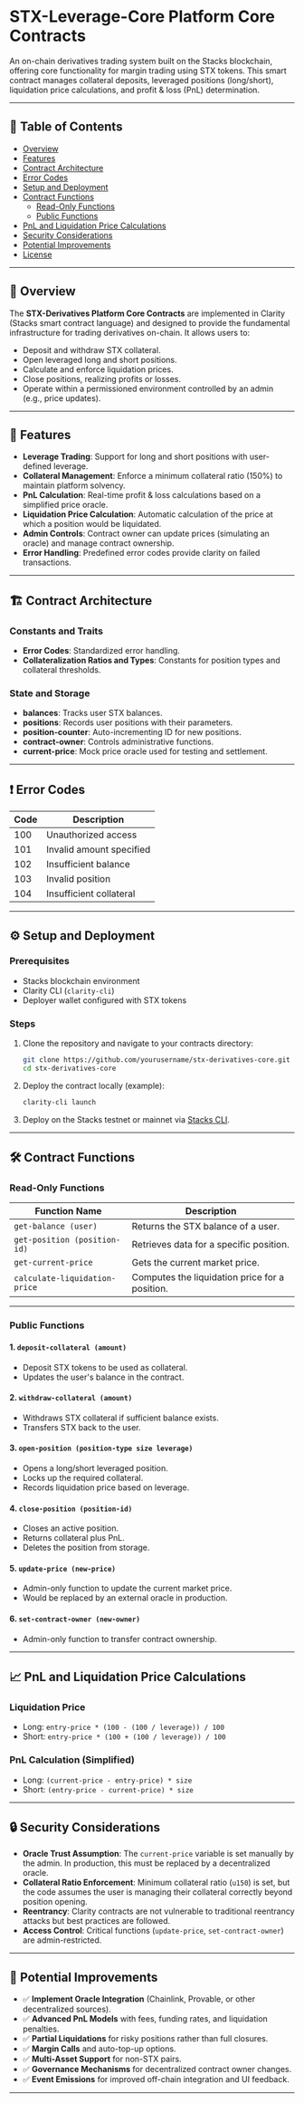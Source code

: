 

# STX-Leverage-Core Platform Core Contracts

An on-chain derivatives trading system built on the Stacks blockchain, offering core functionality for margin trading using STX tokens. This smart contract manages collateral deposits, leveraged positions (long/short), liquidation price calculations, and profit & loss (PnL) determination.

---

## 📄 Table of Contents

- [Overview](#overview)
- [Features](#features)
- [Contract Architecture](#contract-architecture)
- [Error Codes](#error-codes)
- [Setup and Deployment](#setup-and-deployment)
- [Contract Functions](#contract-functions)
  - [Read-Only Functions](#read-only-functions)
  - [Public Functions](#public-functions)
- [PnL and Liquidation Price Calculations](#pnl-and-liquidation-price-calculations)
- [Security Considerations](#security-considerations)
- [Potential Improvements](#potential-improvements)
- [License](#license)

---

## 🚀 Overview

The **STX-Derivatives Platform Core Contracts** are implemented in Clarity (Stacks smart contract language) and designed to provide the fundamental infrastructure for trading derivatives on-chain. It allows users to:

- Deposit and withdraw STX collateral.
- Open leveraged long and short positions.
- Calculate and enforce liquidation prices.
- Close positions, realizing profits or losses.
- Operate within a permissioned environment controlled by an admin (e.g., price updates).

---

## 🔧 Features

- **Leverage Trading**: Support for long and short positions with user-defined leverage.
- **Collateral Management**: Enforce a minimum collateral ratio (150%) to maintain platform solvency.
- **PnL Calculation**: Real-time profit & loss calculations based on a simplified price oracle.
- **Liquidation Price Calculation**: Automatic calculation of the price at which a position would be liquidated.
- **Admin Controls**: Contract owner can update prices (simulating an oracle) and manage contract ownership.
- **Error Handling**: Predefined error codes provide clarity on failed transactions.

---

## 🏗️ Contract Architecture

### Constants and Traits

- **Error Codes**: Standardized error handling.
- **Collateralization Ratios and Types**: Constants for position types and collateral thresholds.

### State and Storage
- **balances**: Tracks user STX balances.
- **positions**: Records user positions with their parameters.
- **position-counter**: Auto-incrementing ID for new positions.
- **contract-owner**: Controls administrative functions.
- **current-price**: Mock price oracle used for testing and settlement.

---

## ❗ Error Codes

| Code | Description               |
|------|---------------------------|
| 100  | Unauthorized access       |
| 101  | Invalid amount specified  |
| 102  | Insufficient balance      |
| 103  | Invalid position          |
| 104  | Insufficient collateral   |

---

## ⚙️ Setup and Deployment

### Prerequisites
- Stacks blockchain environment
- Clarity CLI (`clarity-cli`)
- Deployer wallet configured with STX tokens

### Steps

1. Clone the repository and navigate to your contracts directory:
   ```bash
   git clone https://github.com/yourusername/stx-derivatives-core.git
   cd stx-derivatives-core
   ```

2. Deploy the contract locally (example):
   ```bash
   clarity-cli launch
   ```

3. Deploy on the Stacks testnet or mainnet via [Stacks CLI](https://docs.stacks.co/docs/cli/overview/).

---

## 🛠️ Contract Functions

### Read-Only Functions

| Function Name                     | Description                                     |
|----------------------------------|-------------------------------------------------|
| `get-balance (user)`             | Returns the STX balance of a user.              |
| `get-position (position-id)`     | Retrieves data for a specific position.         |
| `get-current-price`              | Gets the current market price.                  |
| `calculate-liquidation-price`    | Computes the liquidation price for a position.  |

---

### Public Functions

#### 1. `deposit-collateral (amount)`
- Deposit STX tokens to be used as collateral.
- Updates the user's balance in the contract.

#### 2. `withdraw-collateral (amount)`
- Withdraws STX collateral if sufficient balance exists.
- Transfers STX back to the user.

#### 3. `open-position (position-type size leverage)`
- Opens a long/short leveraged position.
- Locks up the required collateral.
- Records liquidation price based on leverage.

#### 4. `close-position (position-id)`
- Closes an active position.
- Returns collateral plus PnL.
- Deletes the position from storage.

#### 5. `update-price (new-price)`
- Admin-only function to update the current market price.
- Would be replaced by an external oracle in production.

#### 6. `set-contract-owner (new-owner)`
- Admin-only function to transfer contract ownership.

---

## 📈 PnL and Liquidation Price Calculations

### Liquidation Price
- Long: `entry-price * (100 - (100 / leverage)) / 100`
- Short: `entry-price * (100 + (100 / leverage)) / 100`

### PnL Calculation (Simplified)
- Long: `(current-price - entry-price) * size`
- Short: `(entry-price - current-price) * size`

---

## 🔒 Security Considerations

- **Oracle Trust Assumption**: The `current-price` variable is set manually by the admin. In production, this must be replaced by a decentralized oracle.
- **Collateral Ratio Enforcement**: Minimum collateral ratio (`u150`) is set, but the code assumes the user is managing their collateral correctly beyond position opening.
- **Reentrancy**: Clarity contracts are not vulnerable to traditional reentrancy attacks but best practices are followed.
- **Access Control**: Critical functions (`update-price`, `set-contract-owner`) are admin-restricted.

---

## 🔮 Potential Improvements

- ✅ **Implement Oracle Integration** (Chainlink, Provable, or other decentralized sources).
- ✅ **Advanced PnL Models** with fees, funding rates, and liquidation penalties.
- ✅ **Partial Liquidations** for risky positions rather than full closures.
- ✅ **Margin Calls** and auto-top-up options.
- ✅ **Multi-Asset Support** for non-STX pairs.
- ✅ **Governance Mechanisms** for decentralized contract owner changes.
- ✅ **Event Emissions** for improved off-chain integration and UI feedback.

---
